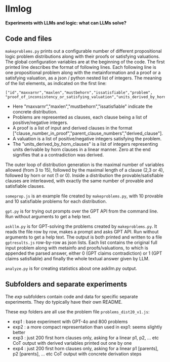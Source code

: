 # llmlog

**Experiments with LLMs and logic: what can LLMs solve?**

## Code and files

`makeproblems.py` prints out a configurable number of different propositional logic problem distributions along with their proofs or satisfying valuations.
The global configuration variables are at the beginning of the code. The first printed line describes the format of following lines.
Each following line is one propositional problem along with the metainformation and a proof or a satisfying valuation, as a json / python nested list of integers.
The meaning of the list elements, as indicated on the first line:

    ["id","maxvarnr","maxlen","mustbehorn","issatisfiable","problem", 
    "proof_of_inconsistency_or_satisfying_valuation","units_derived_by_horn_clauses"]

* Here "maxvarnr","maxlen","mustbehorn","issatisfiable" indicate the concrete distribution. 
* Problems are represented as clauses, each clause being a list of positive/negative integers. 
* A proof is a list of input and derived clauses in the format 
["clause_number_in_proof","parent_clause_numbers","derived_clause"]. 
* A valuation is a list of positive/negative integers satisfying the problem.
* The "units_derived_by_horn_clauses" is a list of integers representing units derivable by horn clauses in a linear manner. Zero at the end signifies that a a contradiction was derived.

The outer loop of distribution generation is the maximal number of variables allowed (from 3 to 15), followed by the maximal length of a clause (2,3 or 4), followed by horn or not (1 or 0). Inside a distribution the provable/satisfiable clauses are interleaved, with exactly the same number of provable and satisfiable clauses.

`someprop.js` is an example file created by `makeproblems.py`, with 10 provable and 10 satisfiable problems for each distribution.

`gpt.py` is for trying out prompts over the GPT API from the command line. Run without arguments to get a help text.

`askllm.py` is for GPT-solving the problems created by `makeproblems.py`. It reads the file row by row, makes a prompt and asks GPT API.
Run without arguments to get a help text. The output is both printed and written to a file `gptresults.js` row-by-row as json lists. Each list
contains the original full input problem along with metainfo and proofs/valuations, to which is appended the parsed answer, either 0 (GPT claims contradiction) or 1 (GPT claims satisfiable) and finally the whole textual answer given by LLM.

`analyze.py` is for creating statistics about one askllm.py output.

## Subfolders and separate experiments 

The *exp* subfolders contain code and data for specific separate experiments. They do typically have their own README.

These exp folders are all use the problem file `problems_dist20_v1.js`:

* exp1 : base experiment with GPT-4o and 800 problems
* exp2 : a more compact representation than used in exp1: seems slightly better
* exp3 : just 200 first horn clauses only, asking for a linear p1, p2, ... etc CoT output with derived variables printed out one by one
* exp4 : just 200 first horn clauses only, asking for a linear p1 [parents], p2 [parents], ... etc CoT output with concrete derivation steps